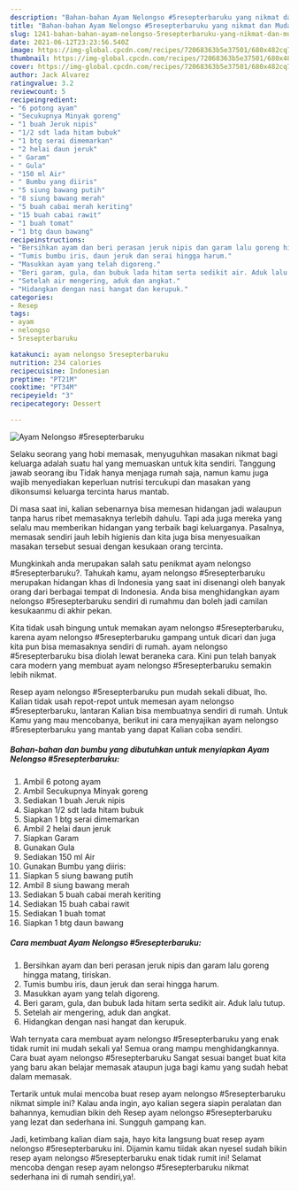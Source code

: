 ```yaml
---
description: "Bahan-bahan Ayam Nelongso #5resepterbaruku yang nikmat dan Mudah Dibuat"
title: "Bahan-bahan Ayam Nelongso #5resepterbaruku yang nikmat dan Mudah Dibuat"
slug: 1241-bahan-bahan-ayam-nelongso-5resepterbaruku-yang-nikmat-dan-mudah-dibuat
date: 2021-06-12T23:23:56.540Z
image: https://img-global.cpcdn.com/recipes/72068363b5e37501/680x482cq70/ayam-nelongso-5resepterbaruku-foto-resep-utama.jpg
thumbnail: https://img-global.cpcdn.com/recipes/72068363b5e37501/680x482cq70/ayam-nelongso-5resepterbaruku-foto-resep-utama.jpg
cover: https://img-global.cpcdn.com/recipes/72068363b5e37501/680x482cq70/ayam-nelongso-5resepterbaruku-foto-resep-utama.jpg
author: Jack Alvarez
ratingvalue: 3.2
reviewcount: 5
recipeingredient:
- "6 potong ayam"
- "Secukupnya Minyak goreng"
- "1 buah Jeruk nipis"
- "1/2 sdt lada hitam bubuk"
- "1 btg serai dimemarkan"
- "2 helai daun jeruk"
- " Garam"
- " Gula"
- "150 ml Air"
- " Bumbu yang diiris"
- "5 siung bawang putih"
- "8 siung bawang merah"
- "5 buah cabai merah keriting"
- "15 buah cabai rawit"
- "1 buah tomat"
- "1 btg daun bawang"
recipeinstructions:
- "Bersihkan ayam dan beri perasan jeruk nipis dan garam lalu goreng hingga matang, tiriskan."
- "Tumis bumbu iris, daun jeruk dan serai hingga harum."
- "Masukkan ayam yang telah digoreng."
- "Beri garam, gula, dan bubuk lada hitam serta sedikit air. Aduk lalu tutup."
- "Setelah air mengering, aduk dan angkat."
- "Hidangkan dengan nasi hangat dan kerupuk."
categories:
- Resep
tags:
- ayam
- nelongso
- 5resepterbaruku

katakunci: ayam nelongso 5resepterbaruku 
nutrition: 234 calories
recipecuisine: Indonesian
preptime: "PT21M"
cooktime: "PT34M"
recipeyield: "3"
recipecategory: Dessert

---
```



![Ayam Nelongso #5resepterbaruku](https://img-global.cpcdn.com/recipes/72068363b5e37501/680x482cq70/ayam-nelongso-5resepterbaruku-foto-resep-utama.jpg)

Selaku seorang yang hobi memasak, menyuguhkan masakan nikmat bagi keluarga adalah suatu hal yang memuaskan untuk kita sendiri. Tanggung jawab seorang ibu Tidak hanya menjaga rumah saja, namun kamu juga wajib menyediakan keperluan nutrisi tercukupi dan masakan yang dikonsumsi keluarga tercinta harus mantab.

Di masa  saat ini, kalian sebenarnya bisa memesan hidangan jadi walaupun tanpa harus ribet memasaknya terlebih dahulu. Tapi ada juga mereka yang selalu mau memberikan hidangan yang terbaik bagi keluarganya. Pasalnya, memasak sendiri jauh lebih higienis dan kita juga bisa menyesuaikan masakan tersebut sesuai dengan kesukaan orang tercinta. 



Mungkinkah anda merupakan salah satu penikmat ayam nelongso #5resepterbaruku?. Tahukah kamu, ayam nelongso #5resepterbaruku merupakan hidangan khas di Indonesia yang saat ini disenangi oleh banyak orang dari berbagai tempat di Indonesia. Anda bisa menghidangkan ayam nelongso #5resepterbaruku sendiri di rumahmu dan boleh jadi camilan kesukaanmu di akhir pekan.

Kita tidak usah bingung untuk memakan ayam nelongso #5resepterbaruku, karena ayam nelongso #5resepterbaruku gampang untuk dicari dan juga kita pun bisa memasaknya sendiri di rumah. ayam nelongso #5resepterbaruku bisa diolah lewat beraneka cara. Kini pun telah banyak cara modern yang membuat ayam nelongso #5resepterbaruku semakin lebih nikmat.

Resep ayam nelongso #5resepterbaruku pun mudah sekali dibuat, lho. Kalian tidak usah repot-repot untuk memesan ayam nelongso #5resepterbaruku, lantaran Kalian bisa membuatnya sendiri di rumah. Untuk Kamu yang mau mencobanya, berikut ini cara menyajikan ayam nelongso #5resepterbaruku yang mantab yang dapat Kalian coba sendiri.

<!--inarticleads1-->

##### Bahan-bahan dan bumbu yang dibutuhkan untuk menyiapkan Ayam Nelongso #5resepterbaruku:

1. Ambil 6 potong ayam
1. Ambil Secukupnya Minyak goreng
1. Sediakan 1 buah Jeruk nipis
1. Siapkan 1/2 sdt lada hitam bubuk
1. Siapkan 1 btg serai dimemarkan
1. Ambil 2 helai daun jeruk
1. Siapkan  Garam
1. Gunakan  Gula
1. Sediakan 150 ml Air
1. Gunakan  Bumbu yang diiris:
1. Siapkan 5 siung bawang putih
1. Ambil 8 siung bawang merah
1. Sediakan 5 buah cabai merah keriting
1. Sediakan 15 buah cabai rawit
1. Sediakan 1 buah tomat
1. Siapkan 1 btg daun bawang




<!--inarticleads2-->

##### Cara membuat Ayam Nelongso #5resepterbaruku:

1. Bersihkan ayam dan beri perasan jeruk nipis dan garam lalu goreng hingga matang, tiriskan.
1. Tumis bumbu iris, daun jeruk dan serai hingga harum.
1. Masukkan ayam yang telah digoreng.
1. Beri garam, gula, dan bubuk lada hitam serta sedikit air. Aduk lalu tutup.
1. Setelah air mengering, aduk dan angkat.
1. Hidangkan dengan nasi hangat dan kerupuk.




Wah ternyata cara membuat ayam nelongso #5resepterbaruku yang enak tidak rumit ini mudah sekali ya! Semua orang mampu menghidangkannya. Cara buat ayam nelongso #5resepterbaruku Sangat sesuai banget buat kita yang baru akan belajar memasak ataupun juga bagi kamu yang sudah hebat dalam memasak.

Tertarik untuk mulai mencoba buat resep ayam nelongso #5resepterbaruku nikmat simple ini? Kalau anda ingin, ayo kalian segera siapin peralatan dan bahannya, kemudian bikin deh Resep ayam nelongso #5resepterbaruku yang lezat dan sederhana ini. Sungguh gampang kan. 

Jadi, ketimbang kalian diam saja, hayo kita langsung buat resep ayam nelongso #5resepterbaruku ini. Dijamin kamu tiidak akan nyesel sudah bikin resep ayam nelongso #5resepterbaruku enak tidak rumit ini! Selamat mencoba dengan resep ayam nelongso #5resepterbaruku nikmat sederhana ini di rumah sendiri,ya!.

